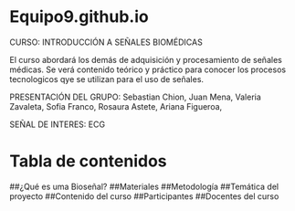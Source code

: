 # Equipo9.github.io
CURSO: INTRODUCCIÓN A SEÑALES BIOMÉDICAS

El curso abordará los demás de adquisición y procesamiento de señales médicas. Se verá contenido teórico y práctico para conocer los procesos tecnologicos qye se utilizan para el uso de señales.

PRESENTACIÓN DEL GRUPO:
Sebastian Chion,
Juan Mena,
Valeria Zavaleta,
Sofia Franco,
Rosaura Astete,
Ariana Figueroa,

SEÑAL DE INTERES: ECG

# Tabla de contenidos
##¿Qué es uma Bioseñal?
##Materiales
##Metodología
##Temática del proyecto
##Contenido del curso 
##Participantes
##Docentes del curso
